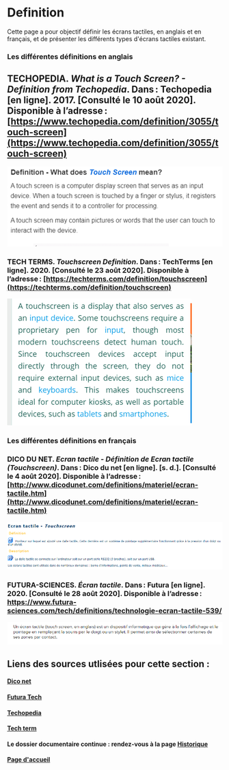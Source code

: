 # Definition 

Cette page a pour objectif définir les écrans tactiles, en anglais et en français, et de présenter les différents types d'écrans tactiles existant.

### Les différentes définitions en anglais 

## TECHOPEDIA. *What is a Touch Screen? - Definition from Techopedia*. Dans : Techopedia [en ligne]. 2017. [Consulté le 10 août 2020]. Disponible à l’adresse :                 [https://www.techopedia.com/definition/3055/touch-screen](https://www.techopedia.com/definition/3055/touch-screen)
![définition deux écran tactile](imagesecrans/definitions/whatisatouchscreen.PNG)

### TECH TERMS. *Touchscreen Definition*. Dans : TechTerms [en ligne]. 2020. [Consulté le 23 août 2020]. Disponible à l’adresse : [https://techterms.com/definition/touchscreen](https://techterms.com/definition/touchscreen) 
![touchscreen](imagesecrans/definitions/touchscreenterm.PNG)


### Les différentes définitions en français


### DICO DU NET. *Ecran tactile - Définition de Ecran tactile (Touchscreen)*. Dans : Dico du net [en ligne]. [s. d.]. [Consulté le 4 août 2020]. Disponible à l’adresse : [http://www.dicodunet.com/definitions/materiel/ecran-tactile.htm](http://www.dicodunet.com/definitions/materiel/ecran-tactile.htm)
![tactile](imagesecrans/definitions/tactile.PNG)


### FUTURA-SCIENCES. *Écran tactile*. Dans : Futura [en ligne]. 2020. [Consulté le 28 août 2020]. Disponible à l’adresse : https://www.futura-sciences.com/tech/definitions/technologie-ecran-tactile-539/
![définition écran tactile](imagesecrans/definitions/ecrantactiledefinition.PNG)


## Liens des sources utlisées pour cette section :


#### [Dico net](http://www.dicodunet.com/definitions/materiel/ecran-tactile.htm)

#### [Futura Tech](https://www.futura-sciences.com/tech/definitions/technologie-ecran-tactile-539/) 

#### [Techopedia](https://www.techopedia.com/definition/3055/touch-screen)

#### [Tech term](https://techterms.com/definition/touchscreen)


#### Le dossier documentaire continue : rendez-vous à la page [Historique](Historique.md)

#### [Page d'accueil](Pagedaccueil)

